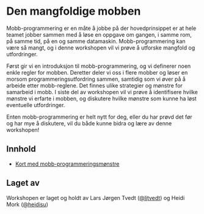 # Den mangfoldige mobben

Mobb-programmering er en måte å jobbe på der hovedprinsippet er at hele teamet jobber sammen med å løse en oppgave om gangen, i samme rom, på samme tid, på en og samme datamaskin. Mobb-programmering kan være så mangt, og i denne workshopen vil vi prøve å utforske mangfold og utfordringer.

Først gir vi en introduksjon til mobb-programmering, og vi definerer noen enkle regler for mobben. Deretter deler vi oss i flere mobber og løser en morsom programmeringsutfordring sammen, samtidig som vi øver på å arbeide etter mobb-reglene. Det finnes ulike strategier og mønstre for samarbeid i mobb. I siste del av workshopen vil vi prøve å identifisere hvilke mønstre vi erfarte i mobben, og diskutere hvilke mønstre som kunne ha løst eventuelle utfordringer.

Enten mobb-programmering er helt nytt for deg, eller du har prøvd det før og har mye å diskutere, vil du både kunne bidra og lære av denne workshopen!

## Innhold

* [Kort med mobb-programmeringsmønstre](/kort/)

## Laget av

Workshopen er laget og holdt av Lars Jørgen Tvedt ([@ljtvedt](https://github.com/ljtvedt)) og Heidi Mork ([@heidisu](https://github.com/heidisu))

